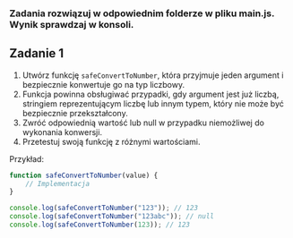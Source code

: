### Zadania rozwiązuj w odpowiednim folderze w pliku main.js. Wynik sprawdzaj w konsoli.

## Zadanie 1

1. Utwórz funkcję `safeConvertToNumber`, która przyjmuje jeden argument i bezpiecznie konwertuje go na typ liczbowy.
1. Funkcja powinna obsługiwać przypadki, gdy argument jest już liczbą, stringiem reprezentującym liczbę lub innym typem, który nie może być bezpiecznie przekształcony.
1. Zwróć odpowiednią wartość lub null w przypadku niemożliwej do wykonania konwersji.
1. Przetestuj swoją funkcję z różnymi wartościami.

Przykład:
```js
function safeConvertToNumber(value) {
    // Implementacja
}

console.log(safeConvertToNumber("123")); // 123
console.log(safeConvertToNumber("123abc")); // null
console.log(safeConvertToNumber(123)); // 123
```
